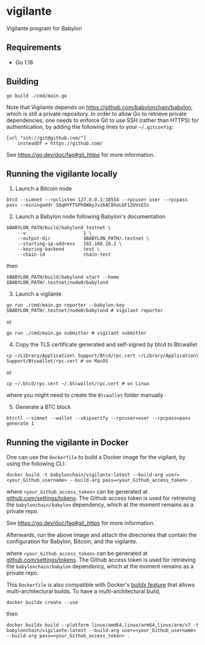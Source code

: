 # vigilante

Vigilante program for Babylon

## Requirements

- Go 1.18

## Building

```shell
go build ./cmd/main.go
```

Note that Vigilante depends on https://github.com/babylonchain/babylon, which is still a private repository.
In order to allow Go to retrieve private dependencies, one needs to enforce Git to use SSH (rather than HTTPS) for authentication, by adding the following lines to your `~/.gitconfig`:

```
[url "ssh://git@github.com/"]
	insteadOf = https://github.com/
```

See https://go.dev/doc/faq#git_https for more information.

## Running the vigilante locally

1. Launch a Bitcoin node

```shell
btcd --simnet --rpclisten 127.0.0.1:18554 --rpcuser user --rpcpass pass --miningaddr SQqHYFTSPh8WAyJvzbAC8hoLbF12UVsE5s
```

2. Launch a Babylon node following Babylon's documentation

```shell
$BABYLON_PATH/build/babylond testnet \
    --v                     1 \
    --output-dir            $BABYLON_PATH/.testnet \
    --starting-ip-address   192.168.10.2 \
    --keyring-backend       test \
    --chain-id              chain-test
```

then

```shell
$BABYLON_PATH/build/babylond start --home $BABYLON_PATH/.testnet/node0/babylond
```

3. Launch a vigilante

```shell
go run ./cmd/main.go reporter --babylon-key $BABYLON_PATH/.testnet/node0/babylond # vigilant reporter
```

or 

```shell
go run ./cmd/main.go submitter # vigilant submitter
```

4. Copy the TLS certificate generated and self-signed by btcd to Btcwallet

```shell
cp ~/Library/Application\ Support/Btcd/rpc.cert ~/Library/Application\ Support/Btcwallet/rpc.cert # on MacOS
```

or 

```shell
cp ~/.btcd/rpc.cert ~/.btcwallet/rpc.cert # on Linux
```

where you might need to create the `Btcwallet` folder manually.

5. Generate a BTC block

```shell
btcctl --simnet --wallet --skipverify --rpcuser=user --rpcpass=pass generate 1
```

## Running the vigilante in Docker

One can use the `Dockerfile` to build a Docker image for the vigilant, by using the following CLI:

```shell
docker build -t babylonchain/vigilante:latest --build-arg user=<your_Github_username> --build-arg pass=<your_Github_access_token> .
```
where `<your_Github_access_token>` can be generated
at [github.com/settings/tokens](https://github.com/settings/tokens).
The Github access token is used for retrieving the `babylonchain/babylon`
dependency, which at the moment remains as a private repo.


See https://go.dev/doc/faq#git_https for more information.

Afterwards, run the above image and attach the directories
that contain the configuration for Babylon, Bitcoin, and the vigilante.

where `<your_Github_access_token>` can be generated at [github.com/settings/tokens](https://github.com/settings/tokens).
The Github access token is used for retrieving the `babylonchain/babylon` dependency, which at the moment remains as a private repo.

This `Dockerfile` is also compatible with Docker's [buildx feature](https://docs.docker.com/desktop/multi-arch/) that allows multi-architectural builds. To have a multi-architectural build,

```shell
docker buildx create --use
```

then

```shell
docker buildx build --platform linux/amd64,linux/arm64,linux/arm/v7 -t babylonchain/vigilante:latest --build-arg user=<your_Github_username> --build-arg pass=<your_Github_access_token> .
```